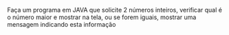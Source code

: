 Faça um programa em JAVA que solicite 2 números inteiros, verificar qual é
o número maior e mostrar na tela, ou se forem iguais, mostrar uma
mensagem indicando esta informação
